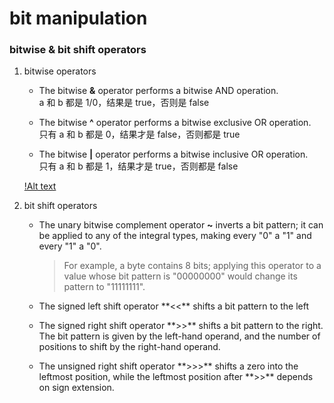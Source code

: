 # bit manipulation

### bitwise & bit shift operators

1. bitwise operators

   - The bitwise **&** operator performs a bitwise AND operation.  
     a 和 b 都是 1/0，结果是 true，否则是 false

   - The bitwise **^** operator performs a bitwise exclusive OR operation.  
     只有 a 和 b 都是 0，结果才是 false，否则都是 true

   - The bitwise **|** operator performs a bitwise inclusive OR operation.  
     只有 a 和 b 都是 1，结果才是 true，否则都是 false

   [!Alt text](/images/inclusiveOR_exclusiveOR.jpg)

2. bit shift operators

   - The unary bitwise complement operator **~** inverts a bit pattern; it can be applied to any of the integral types, making every "0" a "1" and every "1" a "0".

     > For example, a byte contains 8 bits; applying this operator to a value whose bit pattern is "00000000" would change its pattern to "11111111".

   - The signed left shift operator \*\*<<\*\* shifts a bit pattern to the left
   - The signed right shift operator \*\*>>\*\* shifts a bit pattern to the right.  
     The bit pattern is given by the left-hand operand, and the number of positions to shift by the right-hand operand.
   - The unsigned right shift operator \*\*>>>\*\* shifts a zero into the leftmost position, while the leftmost position after \*\*>>\*\* depends on sign extension.
